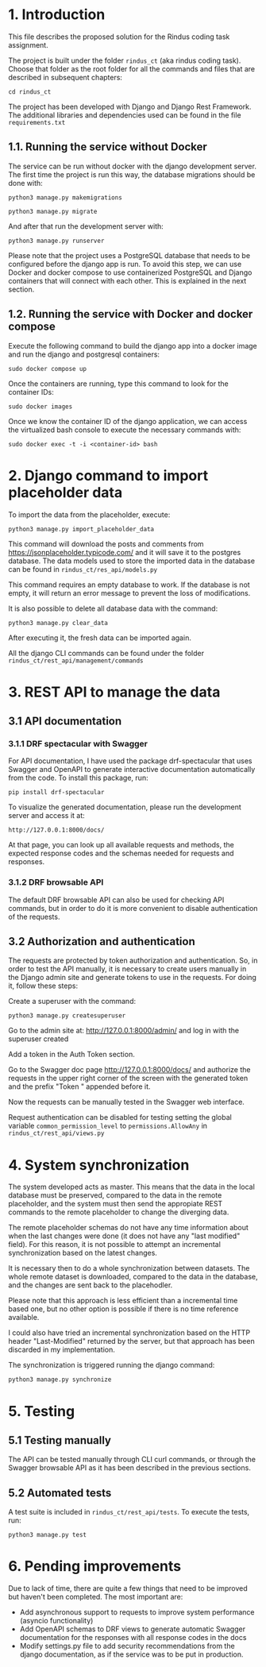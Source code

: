 # 1. Introduction

This file describes the proposed solution for the Rindus coding task assignment.

The project is built under the folder `rindus_ct` (aka rindus coding task). Choose that folder as the root folder for all the commands and files that are described in subsequent chapters:

`cd rindus_ct`

The project has been developed with Django and Django Rest Framework. The additional libraries and dependencies used can be found in the file `requirements.txt`


## 1.1. Running the service without Docker

The service can be run without docker with the django development server. The first time the project is run this way, the database migrations should be done with:

`python3 manage.py makemigrations`

`python3 manage.py migrate`

And after that run the development server with:

`python3 manage.py runserver`

Please note that the project uses a PostgreSQL database that needs to be configured before the django app is run. To avoid this step, we can use Docker and docker compose to use containerized PostgreSQL and Django containers that will connect with each other. This is explained in the next section.


## 1.2. Running the service with Docker and docker compose

Execute the following command to build the django app into a docker image and run the django and postgresql containers:

`sudo docker compose up` 

Once the containers are running, type this command to look for the container IDs:

`sudo docker images`

Once we know the container ID of the django application, we can access the virtualized bash console to execute the necessary commands with:

`sudo docker exec -t -i <container-id> bash`


# 2. Django command to import placeholder data

To import the data from the placeholder, execute:

`python3 manage.py import_placeholder_data`

This command will download the posts and comments from https://jsonplaceholder.typicode.com/ and it will save it to the postgres database. The data models used to store the imported data in the database can be found in `rindus_ct/res_api/models.py`

This command requires an empty database to work. If the database is not empty, it will return an error message to prevent the loss of modifications.

It is also possible to delete all database data with the command:

`python3 manage.py clear_data`

After executing it, the fresh data can be imported again.

All the django CLI commands can be found under the folder `rindus_ct/rest_api/management/commands`


# 3. REST API to manage the data

## 3.1 API documentation

### 3.1.1 DRF spectacular with Swagger

For API documentation, I have used the package drf-spectacular that uses Swagger and OpenAPI to generate interactive documentation automatically from the code. To install this package, run:

`pip install drf-spectacular`

To visualize the generated documentation, please run the development server and access it at:

`http://127.0.0.1:8000/docs/`

At that page, you can look up all available requests and methods, the expected response codes and the schemas needed for requests and responses.

### 3.1.2 DRF browsable API

The default DRF browsable API can also be used for checking API commands, but in order to do it is more convenient to disable authentication of the requests.

## 3.2 Authorization and authentication

The requests are protected by token authorization and authentication. So, in order to test the API manually, it is necessary to create users manually in the Django admin site and generate tokens to use in the requests. For doing it, follow these steps:

Create a superuser with the command:

`python3 manage.py createsuperuser`

Go to the admin site at: http://127.0.0.1:8000/admin/ and log in with the superuser created

Add a token in the Auth Token section.

Go to the Swagger doc page http://127.0.0.1:8000/docs/ and authorize the requests in the upper right corner of the screen with the generated token and the prefix "Token " appended before it.

Now the requests can be manually tested in the Swagger web interface.

Request authentication can be disabled for testing setting the global variable `common_permission_level` to `permissions.AllowAny` in `rindus_ct/rest_api/views.py`


# 4. System synchronization

The system developed acts as master. This means that the data in the local database must be preserved, compared to the data in the remote placeholder, and the system must then send the appropiate REST commands to the remote placeholder to change the diverging data.

The remote placeholder schemas do not have any time information about when the last changes were done (it does not have any "last modified" field). For this reason, it is not possible to attempt an incremental synchronization based on the latest changes.

It is necessary then to do a whole synchronization between datasets. The whole remote dataset is downloaded, compared to the data in the database, and the changes are sent back to the placehodler.

Please note that this approach is less efficient than a incremental time based one, but no other option is possible if there is no time reference available.

I could also have tried an incremental synchronization based on the HTTP header "Last-Modified" returned by the server, but that approach has been discarded in my implementation.

The synchronization is triggered running the django command:

`python3 manage.py synchronize`


# 5. Testing

## 5.1 Testing manually

The API can be tested manually through CLI curl commands, or through the Swagger browsable API as it has been described in the previous sections.


## 5.2 Automated tests

A test suite is included in `rindus_ct/rest_api/tests`. To execute the tests, run:

`python3 manage.py test`


# 6. Pending improvements

Due to lack of time, there are quite a few things that need to be improved but haven't been completed. The most important are:

- Add asynchronous support to requests to improve system performance (asyncio functionality)
- Add OpenAPI schemas to DRF views to generate automatic Swagger documentation for the responses with all response codes in the docs
- Modify settings.py file to add security recommendations from the django documentation, as if the service was to be put in production.
